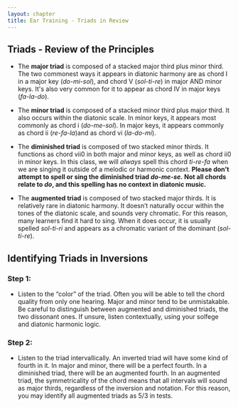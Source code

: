 ```yaml
---
layout: chapter
title: Ear Training - Triads in Review
---
```


## Triads - Review of the Principles

- The **major triad** is composed of a stacked major third plus minor third. The two commonest ways it appears in diatonic harmony are as chord I in a major key (*do-mi-sol*), and chord V (*sol-ti-re*) in major AND minor keys. It's also very common for it to appear as chord IV in major keys (*fa-la-do*).

- The **minor triad** is composed of a stacked minor third plus major third. It also occurs within the diatonic scale. In minor keys, it appears most commonly as chord i (*do-me-sol*). In major keys, it appears commonly as chord ii (*re-fa-la*)and as chord vi (*la-do-mi*).

- The **diminished triad** is composed of two stacked minor thirds. It functions as chord vii0 in both major and minor keys, as well as chord ii0 in minor keys. In this class, we will *always* spell this chord *ti-re-fa* when we are singing it outside of a melodic or harmonic context. **Please don’t attempt to spell or sing the diminished triad *do-me-se.* Not all chords relate to *do*, and this spelling has no context in diatonic music.**

- The **augmented triad** is composed of two stacked major thirds. It is relatively rare in diatonic harmony. It doesn’t naturally occur within the tones of the diatonic scale, and sounds very chromatic. For this reason, many learners find it hard to sing. When it does occur, it is usually spelled *sol-ti-ri* and appears as a chromatic variant of the dominant (*sol-ti-re*).

## Identifying Triads in Inversions

### Step 1: 
- Listen to the “color” of the triad. Often you will be able to tell the chord quality from only one hearing. Major and minor tend to be unmistakable. Be careful to distinguish between augmented and diminished triads, the two dissonant ones. If unsure, listen contextually, using your solfege and diatonic harmonic logic.

### Step 2: 
- Listen to the triad intervallically. An inverted triad will have some kind of fourth in it. In major and minor, there will be a perfect fourth. In a diminished triad, there will be an augmented fourth. In an augmented triad, the symmetricality of the chord means that all intervals will sound as major thirds, regardless of the inversion and notation. For this reason, you may identify all augmented triads as 5/3 in tests.